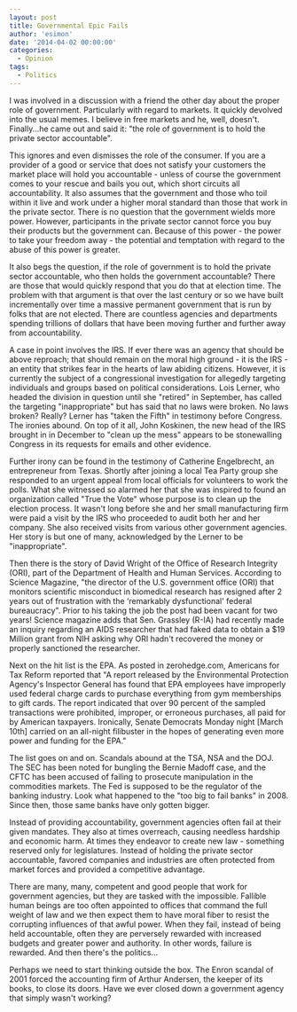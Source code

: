 ```yaml
---
layout: post
title: Governmental Epic Fails
author: 'esimon'
date: '2014-04-02 00:00:00'
categories:
  - Opinion
tags:
  - Politics
---
```

I was involved in a discussion with a friend the other day about the proper role of government. Particularly with regard to markets. It quickly devolved into the usual memes. I believe in free markets and he, well, doesn't. Finally...he came out and said it: "the role of government is to hold the private sector accountable". 

This ignores and even dismisses the role of the consumer. If you are a provider of a good or service that does not satisfy your customers the market place will hold you accountable - unless of course the government comes to your rescue and bails you out, which short circuits all accountability. It also assumes that the government and those who toil within it live and work under a higher moral standard than those that work in the private sector. There is no question that the government wields more power. However, participants in the private sector cannot force you buy their products but the government can. Because of this power - the power to take your freedom away - the potential and temptation with regard to the abuse of this power is greater. 

It also begs the question, if the role of government is to hold the private sector accountable, who then holds the government accountable? There are those that would quickly respond that you do that at election time. The problem with that argument is that over the last century or so we have built incrementally over time a massive permanent government that is run by folks that are not elected. There are countless agencies and departments spending trillions of dollars that have been moving further and further away from accountability. 

A case in point involves the IRS. If ever there was an agency that should be above reproach; that should remain on the moral high ground - it is the IRS - an entity that strikes fear in the hearts of law abiding citizens. However, it is currently the subject of a congressional investigation for allegedly targeting individuals and groups based on political considerations. Lois Lerner, who headed the division in question until she "retired" in September, has called the targeting "inappropriate" but has said that no laws were broken. No laws broken? Really? Lerner has "taken the Fifth" in testimony before Congress. The ironies abound. On top of it all, John Koskinen, the new head of the IRS brought in in December to "clean up the mess" appears to be stonewalling Congress in its requests for emails and other evidence. 

Further irony can be found in the testimony of Catherine Engelbrecht, an entrepreneur from Texas. Shortly after joining a local Tea Party group she responded to an urgent appeal from local officials for volunteers to work the polls. What she witnessed so alarmed her that she was inspired to found an organization called "True the Vote" whose purpose is to clean up the election process. It wasn't long before she and her small manufacturing firm were paid a visit by the IRS who proceeded to audit both her and her company. She also received visits from various other government agencies. Her story is but one of many, acknowledged by the Lerner to be "inappropriate". 

Then there is the story of David Wright of the Office of Research Integrity (ORI), part of the Department of Health and Human Services. According to Science Magazine, "the director of the U.S. government office (ORI) that monitors scientific misconduct in biomedical research has resigned after 2 years out of frustration with the ‘remarkably dysfunctional' federal bureaucracy". Prior to his taking the job the post had been vacant for two years! Science magazine adds that Sen. Grassley (R-IA) had recently made an inquiry regarding an AIDS researcher that had faked data to obtain a $19 Million grant from NIH asking why ORI hadn't recovered the money or properly sanctioned the researcher. 

Next on the hit list is the EPA. As posted in zerohedge.com, Americans for Tax Reform reported that "A report released by the Environmental Protection Agency's Inspector General has found that EPA employees have improperly used federal charge cards to purchase everything from gym memberships to gift cards. The report indicated that over 90 percent of the sampled transactions were prohibited, improper, or erroneous purchases, all paid for by American taxpayers. Ironically, Senate Democrats Monday night [March 10th] carried on an all-night filibuster in the hopes of generating even more power and funding for the EPA."

The list goes on and on. Scandals abound at the TSA, NSA and the DOJ. The SEC has been noted for bungling the Bernie Madoff case, and the CFTC has been accused of failing to prosecute manipulation in the commodities markets. The Fed is supposed to be the regulator of the banking industry. Look what happened to the "too big to fail banks" in 2008. Since then, those same banks have only gotten bigger. 

Instead of providing accountability, government agencies often fail at their given mandates. They also at times overreach, causing needless hardship and economic harm. At times they endeavor to create new law - something reserved only for legislatures. Instead of holding the private sector accountable, favored companies and industries are often protected from market forces and provided a competitive advantage. 

There are many, many, competent and good people that work for government agencies, but they are tasked with the impossible. Fallible human beings are too often appointed to offices that command the full weight of law and we then expect them to have moral fiber to resist the corrupting influences of that awful power. When they fail, instead of being held accountable, often they are perversely rewarded with increased budgets and greater power and authority. In other words, failure is rewarded. And then there's the politics...

Perhaps we need to start thinking outside the box. The Enron scandal of 2001 forced the accounting firm of Arthur Andersen, the keeper of its books, to close its doors. Have we ever closed down a government agency that simply wasn't working? 

